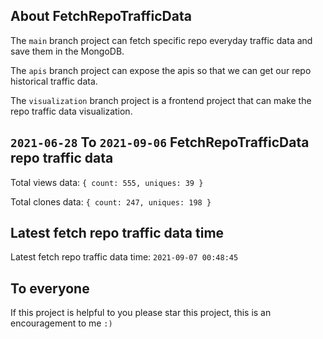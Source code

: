 ## About FetchRepoTrafficData

The `main` branch project can fetch specific repo everyday traffic data and save them in the MongoDB.

The `apis` branch project can expose the apis so that we can get our repo historical traffic data.

The `visualization` branch project is a frontend project that can make the repo traffic data visualization.

## `2021-06-28` To `2021-09-06` FetchRepoTrafficData repo traffic data

Total views data: `{ count: 555, uniques: 39 }`

Total clones data: `{ count: 247, uniques: 198 }`

## Latest fetch repo traffic data time

Latest fetch repo traffic data time: `2021-09-07 00:48:45`

## To everyone

If this project is helpful to you please star this project, this is an encouragement to me `:)`



